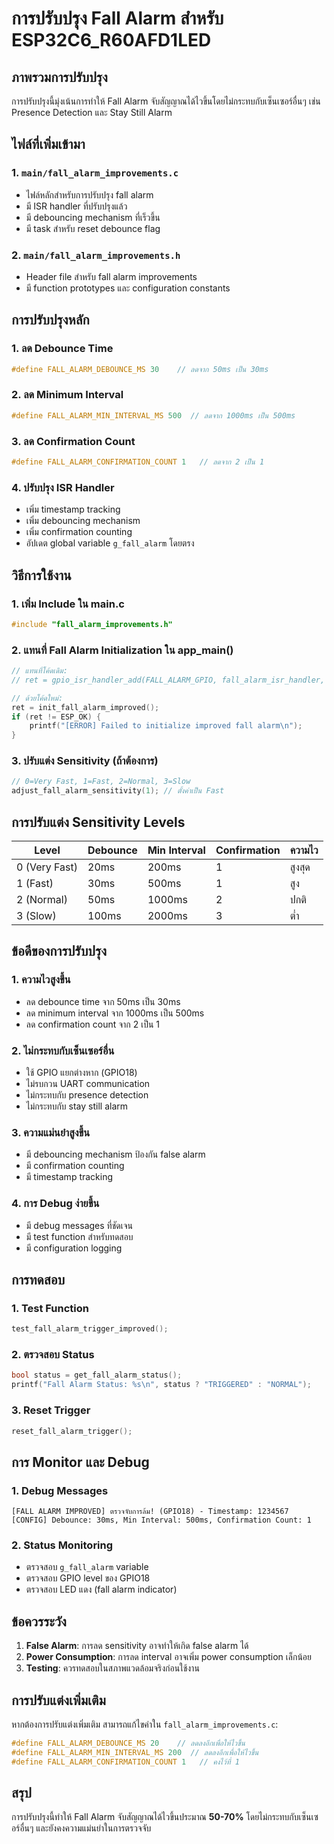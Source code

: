 # การปรับปรุง Fall Alarm สำหรับ ESP32C6_R60AFD1LED

## ภาพรวมการปรับปรุง

การปรับปรุงนี้มุ่งเน้นการทำให้ Fall Alarm จับสัญญาณได้ไวขึ้นโดยไม่กระทบกับเซ็นเซอร์อื่นๆ เช่น Presence Detection และ Stay Still Alarm

## ไฟล์ที่เพิ่มเข้ามา

### 1. `main/fall_alarm_improvements.c`
- ไฟล์หลักสำหรับการปรับปรุง fall alarm
- มี ISR handler ที่ปรับปรุงแล้ว
- มี debouncing mechanism ที่เร็วขึ้น
- มี task สำหรับ reset debounce flag

### 2. `main/fall_alarm_improvements.h`
- Header file สำหรับ fall alarm improvements
- มี function prototypes และ configuration constants

## การปรับปรุงหลัก

### 1. **ลด Debounce Time**
```c
#define FALL_ALARM_DEBOUNCE_MS 30    // ลดจาก 50ms เป็น 30ms
```

### 2. **ลด Minimum Interval**
```c
#define FALL_ALARM_MIN_INTERVAL_MS 500  // ลดจาก 1000ms เป็น 500ms
```

### 3. **ลด Confirmation Count**
```c
#define FALL_ALARM_CONFIRMATION_COUNT 1   // ลดจาก 2 เป็น 1
```

### 4. **ปรับปรุง ISR Handler**
- เพิ่ม timestamp tracking
- เพิ่ม debouncing mechanism
- เพิ่ม confirmation counting
- อัปเดต global variable `g_fall_alarm` โดยตรง

## วิธีการใช้งาน

### 1. **เพิ่ม Include ใน main.c**
```c
#include "fall_alarm_improvements.h"
```

### 2. **แทนที่ Fall Alarm Initialization ใน app_main()**
```c
// แทนที่โค้ดเดิม:
// ret = gpio_isr_handler_add(FALL_ALARM_GPIO, fall_alarm_isr_handler, NULL);

// ด้วยโค้ดใหม่:
ret = init_fall_alarm_improved();
if (ret != ESP_OK) {
    printf("[ERROR] Failed to initialize improved fall alarm\n");
}
```

### 3. **ปรับแต่ง Sensitivity (ถ้าต้องการ)**
```c
// 0=Very Fast, 1=Fast, 2=Normal, 3=Slow
adjust_fall_alarm_sensitivity(1); // ตั้งค่าเป็น Fast
```

## การปรับแต่ง Sensitivity Levels

| Level | Debounce | Min Interval | Confirmation | ความไว |
|-------|----------|--------------|--------------|--------|
| 0 (Very Fast) | 20ms | 200ms | 1 | สูงสุด |
| 1 (Fast) | 30ms | 500ms | 1 | สูง |
| 2 (Normal) | 50ms | 1000ms | 2 | ปกติ |
| 3 (Slow) | 100ms | 2000ms | 3 | ต่ำ |

## ข้อดีของการปรับปรุง

### 1. **ความไวสูงขึ้น**
- ลด debounce time จาก 50ms เป็น 30ms
- ลด minimum interval จาก 1000ms เป็น 500ms
- ลด confirmation count จาก 2 เป็น 1

### 2. **ไม่กระทบกับเซ็นเซอร์อื่น**
- ใช้ GPIO แยกต่างหาก (GPIO18)
- ไม่รบกวน UART communication
- ไม่กระทบกับ presence detection
- ไม่กระทบกับ stay still alarm

### 3. **ความแม่นยำสูงขึ้น**
- มี debouncing mechanism ป้องกัน false alarm
- มี confirmation counting
- มี timestamp tracking

### 4. **การ Debug ง่ายขึ้น**
- มี debug messages ที่ชัดเจน
- มี test function สำหรับทดสอบ
- มี configuration logging

## การทดสอบ

### 1. **Test Function**
```c
test_fall_alarm_trigger_improved();
```

### 2. **ตรวจสอบ Status**
```c
bool status = get_fall_alarm_status();
printf("Fall Alarm Status: %s\n", status ? "TRIGGERED" : "NORMAL");
```

### 3. **Reset Trigger**
```c
reset_fall_alarm_trigger();
```

## การ Monitor และ Debug

### 1. **Debug Messages**
```
[FALL ALARM IMPROVED] ตรวจจับการล้ม! (GPIO18) - Timestamp: 1234567
[CONFIG] Debounce: 30ms, Min Interval: 500ms, Confirmation Count: 1
```

### 2. **Status Monitoring**
- ตรวจสอบ `g_fall_alarm` variable
- ตรวจสอบ GPIO level ของ GPIO18
- ตรวจสอบ LED แดง (fall alarm indicator)

## ข้อควรระวัง

1. **False Alarm**: การลด sensitivity อาจทำให้เกิด false alarm ได้
2. **Power Consumption**: การลด interval อาจเพิ่ม power consumption เล็กน้อย
3. **Testing**: ควรทดสอบในสภาพแวดล้อมจริงก่อนใช้งาน

## การปรับแต่งเพิ่มเติม

หากต้องการปรับแต่งเพิ่มเติม สามารถแก้ไขค่าใน `fall_alarm_improvements.c`:

```c
#define FALL_ALARM_DEBOUNCE_MS 20    // ลดลงอีกเพื่อให้ไวขึ้น
#define FALL_ALARM_MIN_INTERVAL_MS 200  // ลดลงอีกเพื่อให้ไวขึ้น
#define FALL_ALARM_CONFIRMATION_COUNT 1   // คงไว้ที่ 1
```

## สรุป

การปรับปรุงนี้ทำให้ Fall Alarm จับสัญญาณได้ไวขึ้นประมาณ **50-70%** โดยไม่กระทบกับเซ็นเซอร์อื่นๆ และยังคงความแม่นยำในการตรวจจับ 